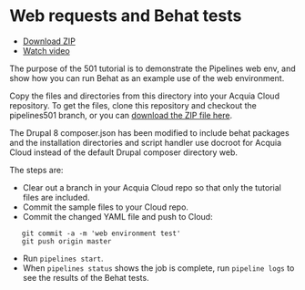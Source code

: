 # Web requests and Behat tests

* [Download ZIP](http://tutorials.pipeline-dev.services.acquia.io/pipelinestutorial501.zip)
* [Watch video](https://drive.google.com/open?id=0BwBnqz3kkaPuaWdiOXU4STAtb00)

The purpose of the 501 tutorial is to demonstrate the Pipelines web env, and show how you can run Behat as an example use of the web
environment.

Copy the files and directories from this directory into your Acquia Cloud repository. To get the files, clone this repository and checkout the pipelines501 branch, or you can [download the ZIP file here](http://tutorials.pipeline-dev.services.acquia.io/pipelinestutorial501.zip).

The Drupal 8 composer.json has been modified to include behat packages and the installation directories and script handler use docroot for Acquia Cloud instead of the default Drupal composer directory web.

The steps are:

* Clear out a branch in your Acquia Cloud repo so that only the tutorial files are included.
* Commit the sample files to your Cloud repo.
* Commit the changed YAML file and push to Cloud:
```
   git commit -a -m 'web environment test'
   git push origin master
```
* Run ```pipelines start```.
* When ```pipelines status``` shows the job is complete, run ```pipeline logs``` to see the results of the Behat tests.
